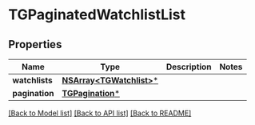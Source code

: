 # TGPaginatedWatchlistList

## Properties
Name | Type | Description | Notes
------------ | ------------- | ------------- | -------------
**watchlists** | [**NSArray&lt;TGWatchlist&gt;***](TGWatchlist.md) |  | 
**pagination** | [**TGPagination***](TGPagination.md) |  | 

[[Back to Model list]](../README.md#documentation-for-models) [[Back to API list]](../README.md#documentation-for-api-endpoints) [[Back to README]](../README.md)



